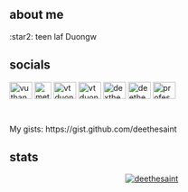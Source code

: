 
## about me
<p>:star2: teen laf Duongw</p>

## socials
<p align="left">
<a href="https://fb.com/vuthanhdu0ng" target="blank"><img align="center" src="https://raw.githubusercontent.com/rahuldkjain/github-profile-readme-generator/master/src/images/icons/Social/facebook.svg" alt="vuthanhdu0ng" height="30" width="40" /></a>
<a href="https://steamcommunity.com/profiles/76561199560297622/" target="blank"><img align="center" src="https://upload.wikimedia.org/wikipedia/commons/thumb/8/83/Steam_icon_logo.svg/512px-Steam_icon_logo.svg.png" alt="methamphetamine" height="30" width="30"/></a>
<a href="https://discord.gg/5KbZktwZqy" target="blank"><img align="center" src="https://raw.githubusercontent.com/rahuldkjain/github-profile-readme-generator/master/src/images/icons/Social/discord.svg" alt="vtduong" height="30" width="40" /></a>
<a href="https://www.hackerrank.com/vtduong0912" target="blank"><img align="center" src="https://raw.githubusercontent.com/rahuldkjain/github-profile-readme-generator/master/src/images/icons/Social/hackerrank.svg" alt="vtduong0912" height="30" width="40" /></a>
<a href="https://www.leetcode.com/dexthenext" target="blank"><img align="center" src="https://raw.githubusercontent.com/rahuldkjain/github-profile-readme-generator/master/src/images/icons/Social/leet-code.svg" alt="dexthenext" height="30" width="40" /></a>
<a href="https://dev.to/deethesaint" target="blank"><img align="center" src="https://raw.githubusercontent.com/rahuldkjain/github-profile-readme-generator/master/src/images/icons/Social/devto.svg" alt="deethesaint" height="30" width="40" /></a>
<a href="https://stackoverflow.com/users/18998302/professor-d" target="blank"><img align="center" src="https://raw.githubusercontent.com/rahuldkjain/github-profile-readme-generator/master/src/images/icons/Social/stack-overflow.svg" alt="professor-d" height="30" width="40" /></a>
</p>
<br>
<p>My gists: https://gist.github.com/deethesaint</p> 

## stats

<p align="center">
  <a href="https://github.com/deethesaint">
    <img src="https://github-readme-streak-stats.herokuapp.com/?user=deethesaint&theme=react&hide_border=true" alt="deethesaint"/>
  </a>
</p>
